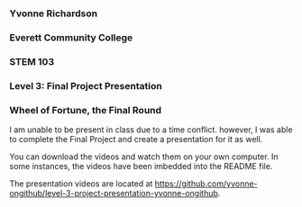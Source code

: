 ### Yvonne Richardson
### Everett Community College
### STEM 103
### Level 3: Final Project Presentation

### Wheel of Fortune, the Final Round

I am unable to be present in class due to a time conflict. however, I was able to complete the Final Project and create a presentation for it as well.

You can download the videos and watch them on your own computer. In some instances, the videos have been imbedded into the README file.

The presentation videos are located at https://github.com/yvonne-ongithub/level-3-project-presentation-yvonne-ongithub.
